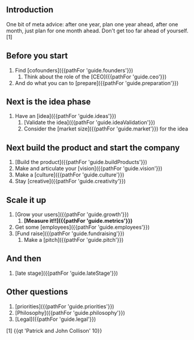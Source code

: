 ## Introduction

One bit of meta advice: after one year, plan one year ahead, after one month, just plan for one month ahead. Don't get too far ahead of yourself. [1]

## Before you start

1. Find [cofounders]({{pathFor 'guide.founders'}})
	1. Think about the role of the [CEO]({{pathFor 'guide.ceo'}})
1. And do what you can to [prepare]({{pathFor 'guide.preparation'}})

## Next is the idea phase

1. Have an [idea]({{pathFor 'guide.ideas'}})
	1. [Validate the idea]({{pathFor 'guide.ideaValidation'}})
	2. Consider the [market size]({{pathFor 'guide.market'}}) for the idea

## Next build the product and start the company

1. [Build the product]({{pathFor 'guide.buildProducts'}})
1. Make and articulate your [vision]({{pathFor 'guide.vision'}})
1. Make a [culture]({{pathFor 'guide.culture'}})
1. Stay [creative]({{pathFor 'guide.creativity'}})

## Scale it up

1. [Grow your users]({{pathFor 'guide.growth'}})
	1. **[Measure it!!]({{pathFor 'guide.metrics'}})**
1. Get some [employees]({{pathFor 'guide.employees'}})
1. [Fund raise]({{pathFor 'guide.fundraising'}})
	1. Make a [pitch]({{pathFor 'guide.pitch'}})

## And then

1. [late stage]({{pathFor 'guide.lateStage'}})

## Other questions 

1. [priorities]({{pathFor 'guide.priorities'}})
1. [Philosophy]({{pathFor 'guide.philosophy'}})
1. [Legal]({{pathFor 'guide.legal'}})


[1] {{qt 'Patrick and John Collison' 10}}